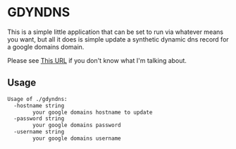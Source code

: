 # GDYNDNS

This is a simple little application that can be set to run via whatever means you want, but all it does is simple update a synthetic dynamic dns record for a google domains domain.

Please see [This URL]() if you don't know what I'm talking about.

## Usage

```bash
Usage of ./gdyndns:
  -hostname string
        your google domains hostname to update
  -password string
        your google domains password
  -username string
        your google domains username
```